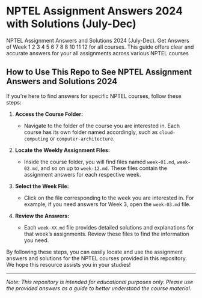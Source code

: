 # NPTEL Assignment Answers 2024 with Solutions (July-Dec) 

NPTEL Assignment Answers and Solutions 2024 (July-Dec). Get Answers of Week 1 2 3 4 5 6 7 8 8 10 11 12 for all courses. This guide offers clear and accurate answers for your all assignments across various NPTEL courses

## How to Use This Repo to See NPTEL Assignment Answers and Solutions 2024

If you're here to find answers for specific NPTEL courses, follow these steps:

1. **Access the Course Folder:**
   - Navigate to the folder of the course you are interested in. Each course has its own folder named accordingly, such as `cloud-computing` or `computer-architecture`.

2. **Locate the Weekly Assignment Files:**
   - Inside the course folder, you will find files named `week-01.md`, `week-02.md`, and so on up to `week-12.md`. These files contain the assignment answers for each respective week.

3. **Select the Week File:**
   - Click on the file corresponding to the week you are interested in. For example, if you need answers for Week 3, open the `week-03.md` file.

4. **Review the Answers:**
   - Each `week-XX.md` file provides detailed solutions and explanations for that week’s assignments. Review these files to find the information you need.

By following these steps, you can easily locate and use the assignment answers and solutions for the NPTEL courses provided in this repository. We hope this resource assists you in your studies!

---
*Note: This repository is intended for educational purposes only. Please use the provided answers as a guide to better understand the course material.*
